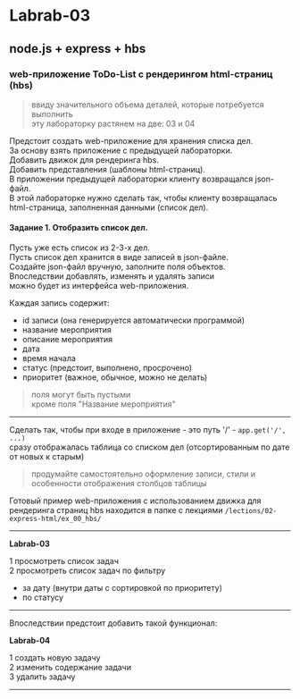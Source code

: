 # Labrab-03

## node.js + express + hbs  

### web-приложение ToDo-List с рендерингом html-страниц (hbs)  

> ввиду значительного объема деталей, которые потребуется выполнить  
> эту лабораторку растянем на две: 03 и 04  

Предстоит создать web-приложение для хранения списка дел.  
За основу взять приложение с предыдущей лабораторки.  
Добавить движок для рендеринга hbs.  
Добавить представления (шаблоны html-страниц).  
В приложении предыдущей лабораторки клиенту возвращался json-файл.  
В этой лабораторке нужно сделать так, чтобы клиенту возвращалась html-страница, заполненная данными (список дел).  

#### Задание 1. Отобразить список дел.  

Пусть уже есть список из 2-3-х дел.  
Пусть список дел хранится в виде записей в json-файле.  
Создайте json-файл вручную, заполните поля объектов.  
Впоследствии добавлять, изменять и удалять записи  
можно будет из интерфейса web-приложения.  

Каждая запись содержит:  

- id записи (она генерируется автоматически программой)  
- название мероприятия  
- описание мероприятия  
- дата  
- время начала  
- статус (предстоит, выполнено, просрочено)  
- приоритет (важное, обычное, можно не делать)  

> поля могут быть пустыми  
> кроме поля "Название мероприятия"  

---  

Сделать так, чтобы при входе в приложение - это путь '/' - `app.get('/', ...)`  
сразу отображалась таблица со списком дел (отсортированным по дате от новых к старым)  

> продумайте самостоятельно оформление записи, стили и особенности отображения столбцов таблицы  

Готовый пример web-приложения с использованием движка для рендеринга страниц hbs находится в папке с лекциями `/lections/02-express-html/ex_00_hbs/`  

---  

**Labrab-03**  

1 просмотреть список задач  
2 просмотреть список задач по фильтру  
  - за дату (внутри даты с сортировкой по приоритету)  
  - по статусу

---  

Впоследствии предстоит добавить такой функционал:  

**Labrab-04**  

1 создать новую задачу  
2 изменить содержание задачи  
3 удалить задачу  

---  
